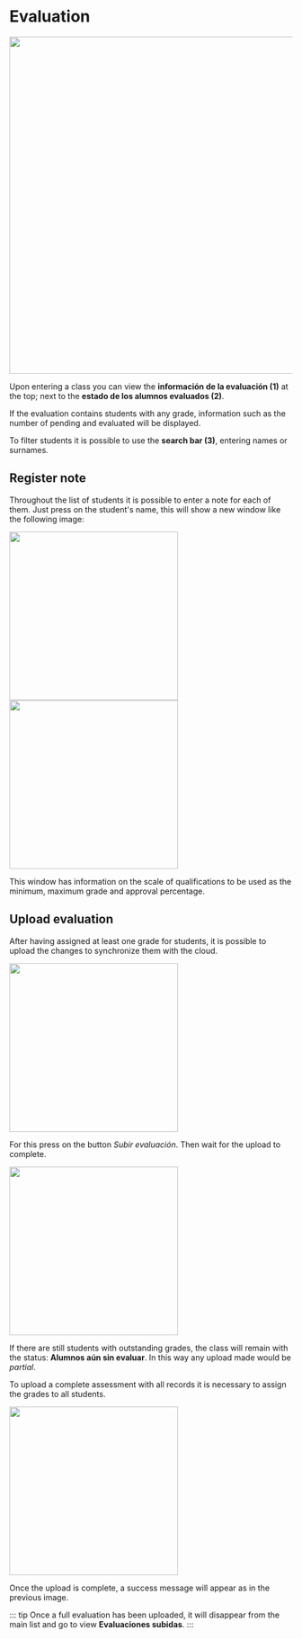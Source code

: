 # Evaluation

<img src="/guide/img-guide-55.jpg" width="600" class="thumb" />

Upon entering a class you can view the **información de la evaluación (1)** at the top;
next to the **estado de los alumnos evaluados (2)**.

If the evaluation contains students with any grade, information such as the number of pending and evaluated will be displayed.

To filter students it is possible to use the **search bar (3)**, entering names or surnames.

## Register note

Throughout the list of students it is possible to enter a note for each of them. Just press on the student's name, this will show a new window like the following image:

<img src="/guide/img-guide-56.png" width="300" class="thumb" />
<img src="/guide/img-guide-57.png" width="300" class="thumb" />

This window has information on the scale of qualifications to be used as the minimum, maximum grade and approval percentage.

## Upload evaluation

After having assigned at least one grade for students, it is possible to upload the changes
to synchronize them with the cloud.

<img src="/guide/img-guide-58.jpg" width="300" class="thumb" />

For this press on the button _Subir evaluación_. Then wait for the upload to complete.

<img src="/guide/img-guide-59.png" width="300" class="thumb"/>

If there are still students with outstanding grades, the class will remain with the status: **Alumnos aún sin evaluar**. In this way any upload made would be _partial_.

To upload a complete assessment with all records it is necessary to assign the grades to all students.

<img src="/guide/img-guide-60.png" width="300" class="thumb"/>

Once the upload is complete, a success message will appear as in the previous image.

::: tip
Once a full evaluation has been uploaded, it will disappear from the main list and go to view **Evaluaciones subidas**.
:::
